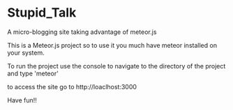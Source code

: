 Stupid_Talk
===========

A micro-blogging site taking advantage of meteor.js


This is a Meteor.js project so to use it you much have meteor installed on your system.

To run the project use the console to navigate to the directory of the project and type 'meteor'

to access the site go to http://loaclhost:3000

Have fun!!
